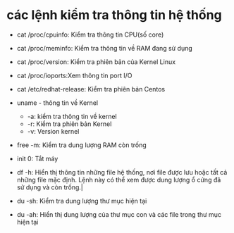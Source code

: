# các lệnh kiểm tra thông tin hệ thống  

- cat /proc/cpuinfo: Kiểm tra thông tin CPU(số core) 
- cat /proc/meminfo: Kiểm tra thông tin về RAM đang sử dụng 
- cat /proc/version: Kiểm tra phiên bản của Kernel Linux 
- cat /proc/ioports:Xem thông tin port I/O 
- cat /etc/redhat-release: Kiểm tra phiên bản Centos 
- uname - thông tin về Kernel 
  - -a: kiểm tra thông tin về kernel
  - -r: Kiểm tra phiên bản Kernel 
  - -v: Version kernel 
  
- free -m: Kiểm tra dung lượng RAM còn trống 
- init 0: Tắt máy 
- df -h: Hiển thị thông tin những file hệ thống, nơi file được lưu hoặc tất cả những file mặc định. Lệnh này có thể xem được dung lượng ổ cứng đã sử dụng và còn trống.| 
- du -sh: Kiểm tra dung lượng thư mục hiện tại 
- du -ah: Hiển thị dung lượng của thư mục con và các file trong thư mục hiện tại